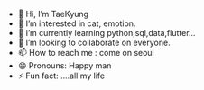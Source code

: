 - 👋 Hi, I’m TaeKyung
- 👀 I’m interested in cat, emotion.
- 🌱 I’m currently learning python,sql,data,flutter...
- 💞️ I’m looking to collaborate on everyone.
- 📫 How to reach me : come on seoul
- 😄 Pronouns: Happy man
- ⚡ Fun fact: ....all my life

<!---
TaeKyungg2/TaeKyungg2 is a ✨ special ✨ repository because its `README.md` (this file) appears on your GitHub profile.
You can click the Preview link to take a look at your changes.
--->
